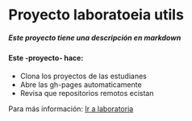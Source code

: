 # Proyecto laboratoeia utils

##### Este proyecto tiene una descripción en __markdown__

#### Este -proyecto- hace:

* Clona los proyectos de las estudianes
*  Abre las gh-pages automaticamente
* Revisa que repositorios remotos ecistan

Para más información: [Ir a laboratoria](http://www.laboratoria.la)
